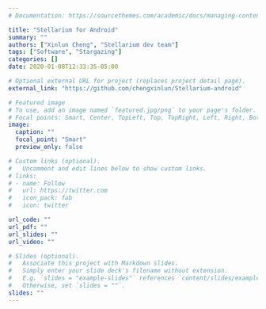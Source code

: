 ```yaml
---
# Documentation: https://sourcethemes.com/academic/docs/managing-content/

title: "Stellarium for Android"
summary: ""
authors: ["Xinlun Cheng", "Stellarium dev team"]
tags: ["Software", "Stargazing"]
categories: []
date: 2020-01-08T12:33:35-05:00

# Optional external URL for project (replaces project detail page).
external_link: "https://github.com/chengxinlun/Stellarium-android"

# Featured image
# To use, add an image named `featured.jpg/png` to your page's folder.
# Focal points: Smart, Center, TopLeft, Top, TopRight, Left, Right, BottomLeft, Bottom, BottomRight.
image:
  caption: ""
  focal_point: "Smart"
  preview_only: false

# Custom links (optional).
#   Uncomment and edit lines below to show custom links.
# links:
# - name: Follow
#   url: https://twitter.com
#   icon_pack: fab
#   icon: twitter

url_code: ""
url_pdf: ""
url_slides: ""
url_video: ""

# Slides (optional).
#   Associate this project with Markdown slides.
#   Simply enter your slide deck's filename without extension.
#   E.g. `slides = "example-slides"` references `content/slides/example-slides.md`.
#   Otherwise, set `slides = ""`.
slides: ""
---
```

